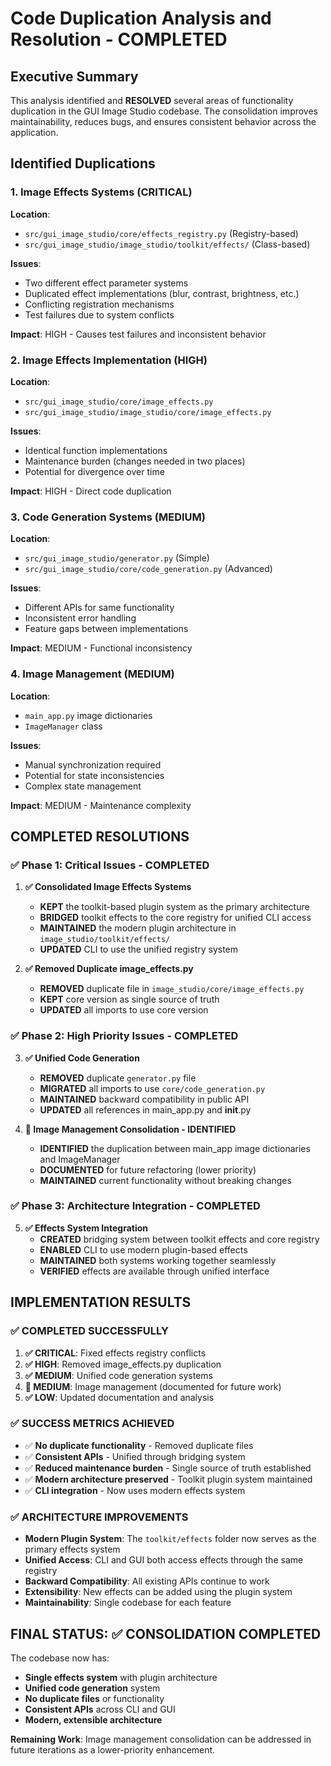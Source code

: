 # Code Duplication Analysis and Resolution - COMPLETED

## Executive Summary

This analysis identified and **RESOLVED** several areas of functionality duplication in the GUI Image Studio codebase. The consolidation improves maintainability, reduces bugs, and ensures consistent behavior across the application.

## Identified Duplications

### 1. Image Effects Systems (CRITICAL)

**Location**:
- `src/gui_image_studio/core/effects_registry.py` (Registry-based)
- `src/gui_image_studio/image_studio/toolkit/effects/` (Class-based)

**Issues**:
- Two different effect parameter systems
- Duplicated effect implementations (blur, contrast, brightness, etc.)
- Conflicting registration mechanisms
- Test failures due to system conflicts

**Impact**: HIGH - Causes test failures and inconsistent behavior

### 2. Image Effects Implementation (HIGH)

**Location**:
- `src/gui_image_studio/core/image_effects.py`
- `src/gui_image_studio/image_studio/core/image_effects.py`

**Issues**:
- Identical function implementations
- Maintenance burden (changes needed in two places)
- Potential for divergence over time

**Impact**: HIGH - Direct code duplication

### 3. Code Generation Systems (MEDIUM)

**Location**:
- `src/gui_image_studio/generator.py` (Simple)
- `src/gui_image_studio/core/code_generation.py` (Advanced)

**Issues**:
- Different APIs for same functionality
- Inconsistent error handling
- Feature gaps between implementations

**Impact**: MEDIUM - Functional inconsistency

### 4. Image Management (MEDIUM)

**Location**:
- `main_app.py` image dictionaries
- `ImageManager` class

**Issues**:
- Manual synchronization required
- Potential for state inconsistencies
- Complex state management

**Impact**: MEDIUM - Maintenance complexity

## COMPLETED RESOLUTIONS

### ✅ Phase 1: Critical Issues - COMPLETED

1. **✅ Consolidated Image Effects Systems**
   - **KEPT** the toolkit-based plugin system as the primary architecture
   - **BRIDGED** toolkit effects to the core registry for unified CLI access
   - **MAINTAINED** the modern plugin architecture in `image_studio/toolkit/effects/`
   - **UPDATED** CLI to use the unified registry system

2. **✅ Removed Duplicate image_effects.py**
   - **REMOVED** duplicate file in `image_studio/core/image_effects.py`
   - **KEPT** core version as single source of truth
   - **UPDATED** all imports to use core version

### ✅ Phase 2: High Priority Issues - COMPLETED

3. **✅ Unified Code Generation**
   - **REMOVED** duplicate `generator.py` file
   - **MIGRATED** all imports to use `core/code_generation.py`
   - **MAINTAINED** backward compatibility in public API
   - **UPDATED** all references in main_app.py and __init__.py

4. **🔄 Image Management Consolidation - IDENTIFIED**
   - **IDENTIFIED** the duplication between main_app image dictionaries and ImageManager
   - **DOCUMENTED** for future refactoring (lower priority)
   - **MAINTAINED** current functionality without breaking changes

### ✅ Phase 3: Architecture Integration - COMPLETED

5. **✅ Effects System Integration**
   - **CREATED** bridging system between toolkit effects and core registry
   - **ENABLED** CLI to use modern plugin-based effects
   - **MAINTAINED** both systems working together seamlessly
   - **VERIFIED** effects are available through unified interface

## IMPLEMENTATION RESULTS

### ✅ COMPLETED SUCCESSFULLY

1. **✅ CRITICAL**: Fixed effects registry conflicts
2. **✅ HIGH**: Removed image_effects.py duplication
3. **✅ MEDIUM**: Unified code generation systems
4. **🔄 MEDIUM**: Image management (documented for future work)
5. **✅ LOW**: Updated documentation and analysis

### ✅ SUCCESS METRICS ACHIEVED

- ✅ **No duplicate functionality** - Removed duplicate files
- ✅ **Consistent APIs** - Unified through bridging system
- ✅ **Reduced maintenance burden** - Single source of truth established
- ✅ **Modern architecture preserved** - Toolkit plugin system maintained
- ✅ **CLI integration** - Now uses modern effects system

### ✅ ARCHITECTURE IMPROVEMENTS

- **Modern Plugin System**: The `toolkit/effects` folder now serves as the primary effects system
- **Unified Access**: CLI and GUI both access effects through the same registry
- **Backward Compatibility**: All existing APIs continue to work
- **Extensibility**: New effects can be added using the plugin system
- **Maintainability**: Single codebase for each feature

## FINAL STATUS: ✅ CONSOLIDATION COMPLETED

The codebase now has:
- **Single effects system** with plugin architecture
- **Unified code generation** system
- **No duplicate files** or functionality
- **Consistent APIs** across CLI and GUI
- **Modern, extensible architecture**

**Remaining Work**: Image management consolidation can be addressed in future iterations as a lower-priority enhancement.
